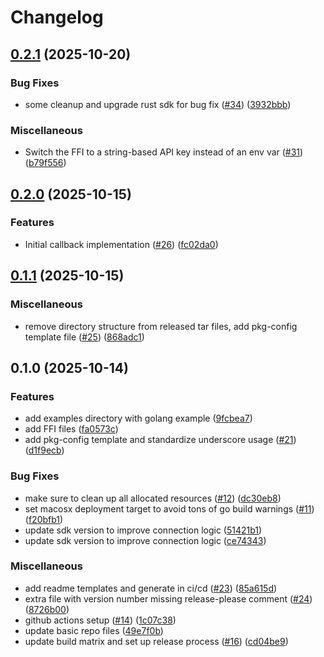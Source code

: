 # Changelog

## [0.2.1](https://github.com/momentohq/momento-protosocket-ffi/compare/v0.2.0...v0.2.1) (2025-10-20)


### Bug Fixes

* some cleanup and upgrade rust sdk for bug fix ([#34](https://github.com/momentohq/momento-protosocket-ffi/issues/34)) ([3932bbb](https://github.com/momentohq/momento-protosocket-ffi/commit/3932bbb4dc3f6daaed7505db17ad5203e976b680))


### Miscellaneous

* Switch the FFI to a string-based API key instead of an env var ([#31](https://github.com/momentohq/momento-protosocket-ffi/issues/31)) ([b79f556](https://github.com/momentohq/momento-protosocket-ffi/commit/b79f556de8c5d22a3ac5970948c08c5a0fae76ae))

## [0.2.0](https://github.com/momentohq/momento-protosocket-ffi/compare/v0.1.1...v0.2.0) (2025-10-15)


### Features

* Initial callback implementation ([#26](https://github.com/momentohq/momento-protosocket-ffi/issues/26)) ([fc02da0](https://github.com/momentohq/momento-protosocket-ffi/commit/fc02da087d7e2d0a257747600ac246e740e963b3))

## [0.1.1](https://github.com/momentohq/momento-protosocket-ffi/compare/v0.1.0...v0.1.1) (2025-10-15)


### Miscellaneous

* remove directory structure from released tar files, add pkg-config template file ([#25](https://github.com/momentohq/momento-protosocket-ffi/issues/25)) ([868adc1](https://github.com/momentohq/momento-protosocket-ffi/commit/868adc1f93a9602ac6a887ad310917d4a6d58dff))

## 0.1.0 (2025-10-14)


### Features

* add examples directory with golang example ([9fcbea7](https://github.com/momentohq/momento-protosocket-ffi/commit/9fcbea72dad89eca1597d1d3385d432ff5121f4c))
* add FFI files ([fa0573c](https://github.com/momentohq/momento-protosocket-ffi/commit/fa0573c8da5e155cb8bc47a8eaba994d8ad553ea))
* add pkg-config template and standardize underscore usage ([#21](https://github.com/momentohq/momento-protosocket-ffi/issues/21)) ([d1f9ecb](https://github.com/momentohq/momento-protosocket-ffi/commit/d1f9ecb74fa8c992a5c7e378f7d6e8ae3ce9d146))


### Bug Fixes

* make sure to clean up all allocated resources ([#12](https://github.com/momentohq/momento-protosocket-ffi/issues/12)) ([dc30eb8](https://github.com/momentohq/momento-protosocket-ffi/commit/dc30eb8879dccd02a3188c1192b8178da6cc100b))
* set macosx deployment target to avoid tons of go build warnings ([#11](https://github.com/momentohq/momento-protosocket-ffi/issues/11)) ([f20bfb1](https://github.com/momentohq/momento-protosocket-ffi/commit/f20bfb1e3992013975968b1479c4a09b97371963))
* update sdk version to improve connection logic ([51421b1](https://github.com/momentohq/momento-protosocket-ffi/commit/51421b1bcdfd1a0c5e90e39a39cda955d3ebc763))
* update sdk version to improve connection logic ([ce74343](https://github.com/momentohq/momento-protosocket-ffi/commit/ce74343e4d195767d55d2a8c85d3d4620a1a5ba6))


### Miscellaneous

* add readme templates and generate in ci/cd ([#23](https://github.com/momentohq/momento-protosocket-ffi/issues/23)) ([85a615d](https://github.com/momentohq/momento-protosocket-ffi/commit/85a615ddfa2d4fc45a4a4ed4670935554b073afa))
* extra file with version number missing release-please comment ([#24](https://github.com/momentohq/momento-protosocket-ffi/issues/24)) ([8726b00](https://github.com/momentohq/momento-protosocket-ffi/commit/8726b000f80e80e2ebfe2e36ac796b97187ff40a))
* github actions setup ([#14](https://github.com/momentohq/momento-protosocket-ffi/issues/14)) ([1c07c38](https://github.com/momentohq/momento-protosocket-ffi/commit/1c07c38e944bcffe02c25cf516b304a2aeb4ae22))
* update basic repo files ([49e7f0b](https://github.com/momentohq/momento-protosocket-ffi/commit/49e7f0ba0fb6721cce70a5b6be23027b6281bcbd))
* update build matrix and set up release process ([#16](https://github.com/momentohq/momento-protosocket-ffi/issues/16)) ([cd04be9](https://github.com/momentohq/momento-protosocket-ffi/commit/cd04be90946b86123b38aab2eabdff32102ac754))
